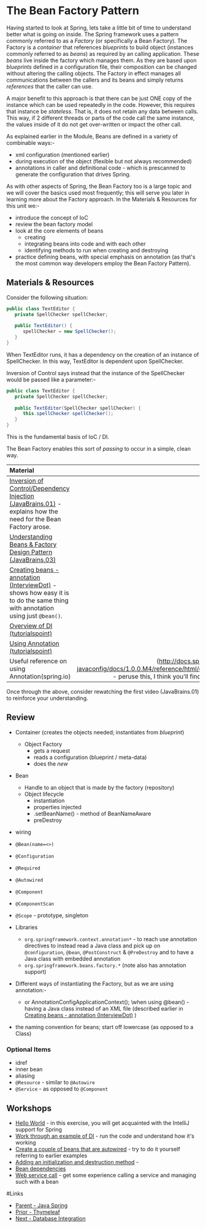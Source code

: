 # The Bean Factory Pattern
Having started to look at Spring, lets take a little bit of time to understand better what is going on inside.  The Spring framework uses a pattern commonly referred to as a *Factory* (or specifically a Bean Factory).  The Factory is a *container* that references *blueprints* to build object (instances commonly referred to as *beans*) as required by an calling application.  These *beans* live inside the factory which manages them.  As they are based upon *blueprints* defined in a configuration file, their composition can be changed without altering the calling objects.  The Factory in effect manages all communications between the callers and its beans and simply returns *references* that the caller can use.

A major benefit to this approach is that there can be just ONE copy of the instance which can be used repeatedly in the code.  However, this requires that instance be *stateless*.  That is, it does not retain any data between calls.  This way, if 2 different threads or parts of the code call the same instance, the values inside of it do not get over-written or impact the other call.  

As explained earlier in the Module, Beans are defined in a variety of combinable ways:-
- xml configuration (mentioned earlier)
- during execution of the object (flexible but not always recommended)
- annotations in caller and definitional code - which is prescanned to generate the configuration that drives Spring.

As with other aspects of Spring, the Bean Factory too is a large topic and we will cover the basics used most frequently; this will serve you later in learning more about the Factory approach.  In the Materials & Resources for this unit we:-
- introduce the concept of IoC
- review the bean factory model
- look at the core elements of beans
  - creating
  - integrating beans into code and with each other
  - identifying methods to run when creating and destroying
- practice defining beans, with special emphasis on annotation (as that's the most common way developers employ the Bean Factory Pattern).


## Materials & Resources

Consider the following situation:

```java
public class TextEditor {
   private SpellChecker spellChecker;
   
   public TextEditor() {
      spellChecker = new SpellChecker();
   }
}
```

When TextEditor runs, it has a dependency on the creation of an instance of SpellChecker.  In this way, TextEditor is dependent upon SpellChecker.

Inversion of Control says instead that the instance of the SpellChecker would be passed like a parameter:-

```java
public class TextEditor {
   private SpellChecker spellChecker;
   
   public TextEditor(SpellChecker spellChecker) {
      this.spellChecker spellChecker();
   }
}
```

This is the fundamental basis of IoC / DI.

The Bean Factory enables this sort of *passing* to occur in a simple, clean way.

| Material | Time |
|:---------|-----:|
|[Inversion of Control/Dependency Injection (JavaBrains.01)](https://www.youtube.com/watch?v=GB8k2-Egfv0&t=714s) - explains how the need for the Bean Factory arose.|14:51|
|[Understanding Beans &amp; Factory Design Pattern (JavaBrains.03)](https://www.youtube.com/watch?v=xlWwMSu5I70)|6:52|
|[Creating beans - annotation (InterviewDot)](https://www.youtube.com/watch?v=P0m1dW0LJeE) - shows how easy it is to do the same thing with annotation using just `@bean()`.|1:58|
|[Overview of DI (tutorialspoint)](https://www.tutorialspoint.com/spring/constructor_based_dependency_injection.htm)|reading|
|[Using Annotation (tutorialspoint)](https://www.tutorialspoint.com/spring/spring_annotation_based_configuration.htm)|reading|
|Useful reference on using Annotation(spring.io)|(http://docs.spring.io/spring-javaconfig/docs/1.0.0.M4/reference/html/ch02s02.html) - peruse this, I think you'll find it handy later.|reading|

Once through the above, consider rewatching the first video (JavaBrains.01) to reinforce your understanding.

## Review
- Container (creates the objects needed; instantiates from *blueprint*)
  - Object Factory
    - gets a request
    - reads a configuration (blueprint / meta-data)
     - does the *new* 
- Bean
  - Handle to an object that is made by the factory (repository)
  - Object lifecycle
    - instantiation
    - properties injected
    - .setBeanName() - method of BeanNameAware
    - preDestroy
- wiring
- `@Bean(name=<>)`
- `@Configuration`
- `@Required`
- `@Autowired`
- `@Component`
- `@ComponentScan`
- `@Scope` - prototype, singleton

- Libraries
  - `org.springframework.context.annotation*` - to reach use annotation directives to instead read a Java class and pick up on `@configuration`, `@bean`, `@PostConstruct` &amp; `@PreDestroy` and to have a Java class with embedded annotation 
  - `org.springframework.beans.factory.*` (note also has annotation support)

- Different ways of instantiating the Factory, but as we are using annotation:-
  - or AnnotationConfigApplicationContext();  \\when using @bean() - having a Java class instead of an XML file (described earlier in [Creating beans - annotation (InterviewDot)](https://www.youtube.com/watch?v=P0m1dW0LJeE) )
- the naming convention for beans; start off lowercase (as opposed to a Class)


### Optional Items
- idref
- inner bean
- aliasing
- `@Resource` - similar to `@Autowire` 
- `@Service` - as opposed to `@Component`




## Workshops
- [Hello World](./workshop/Workshop01.md) - in this exercise, you will get acquainted with the IntelliJ support for Spring
- [Work through an example of DI](./workshop/Workshop02.md) - run the code and understand how it's working
- [Create a couple of beans that are autowired](./workshop/Workshop03.md) - try to do it yourself referring to earlier examples
- [Adding an initialization and destruction method](./workshop/Workshop04.md) - 
- [Bean dependencies](./workshop/Workshop05.md)  
- [Web service call](.workshop/Workshop06.md) - get some experience calling a service and managing such with a bean

#Links
- [Parent - Java Spring](../README.md)
- [Prior - Thymeleaf](../thymeleaf/README.md)
- [Next - Database Integration](../database-integration/README.md)
